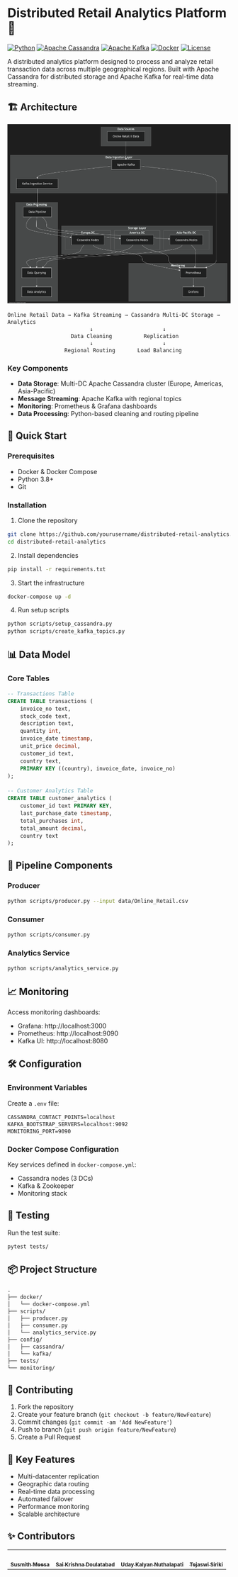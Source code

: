# Distributed Retail Analytics Platform 🚀

[![Python](https://img.shields.io/badge/python-v3.8+-blue.svg)](https://www.python.org/)
[![Apache Cassandra](https://img.shields.io/badge/Apache%20Cassandra-4.0+-green.svg)](https://cassandra.apache.org/)
[![Apache Kafka](https://img.shields.io/badge/Apache%20Kafka-3.0+-red.svg)](https://kafka.apache.org/)
[![Docker](https://img.shields.io/badge/Docker-20.10+-blue.svg)](https://www.docker.com/)
[![License](https://img.shields.io/badge/license-MIT-blue.svg)](LICENSE)

A distributed analytics platform designed to process and analyze retail transaction data across multiple geographical regions. Built with Apache Cassandra for distributed storage and Apache Kafka for real-time data streaming.

## 🏗️ Architecture


![alt text](image.png)


```
Online Retail Data → Kafka Streaming → Cassandra Multi-DC Storage → Analytics
                          ↓                      ↓
                    Data Cleaning          Replication
                          ↓                      ↓
                  Regional Routing       Load Balancing
```

### Key Components
- **Data Storage**: Multi-DC Apache Cassandra cluster (Europe, Americas, Asia-Pacific)
- **Message Streaming**: Apache Kafka with regional topics
- **Monitoring**: Prometheus & Grafana dashboards
- **Data Processing**: Python-based cleaning and routing pipeline

## 🚀 Quick Start

### Prerequisites
- Docker & Docker Compose
- Python 3.8+
- Git

### Installation

1. Clone the repository
```bash
git clone https://github.com/yourusername/distributed-retail-analytics.git
cd distributed-retail-analytics
```

2. Install dependencies
```bash
pip install -r requirements.txt
```

3. Start the infrastructure
```bash
docker-compose up -d
```

4. Run setup scripts
```bash
python scripts/setup_cassandra.py
python scripts/create_kafka_topics.py
```

## 📊 Data Model

### Core Tables

```sql
-- Transactions Table
CREATE TABLE transactions (
    invoice_no text,
    stock_code text,
    description text,
    quantity int,
    invoice_date timestamp,
    unit_price decimal,
    customer_id text,
    country text,
    PRIMARY KEY ((country), invoice_date, invoice_no)
);

-- Customer Analytics Table
CREATE TABLE customer_analytics (
    customer_id text PRIMARY KEY,
    last_purchase_date timestamp,
    total_purchases int,
    total_amount decimal,
    country text
);
```

## 🔄 Pipeline Components

### Producer
```bash
python scripts/producer.py --input data/Online_Retail.csv
```

### Consumer
```bash
python scripts/consumer.py
```

### Analytics Service
```bash
python scripts/analytics_service.py
```

## 📈 Monitoring

Access monitoring dashboards:
- Grafana: http://localhost:3000
- Prometheus: http://localhost:9090
- Kafka UI: http://localhost:8080

## 🛠️ Configuration

### Environment Variables
Create a `.env` file:
```env
CASSANDRA_CONTACT_POINTS=localhost
KAFKA_BOOTSTRAP_SERVERS=localhost:9092
MONITORING_PORT=9090
```

### Docker Compose Configuration
Key services defined in `docker-compose.yml`:
- Cassandra nodes (3 DCs)
- Kafka & Zookeeper
- Monitoring stack

## 🧪 Testing

Run the test suite:
```bash
pytest tests/
```

## 📦 Project Structure

```
.
├── docker/
│   └── docker-compose.yml
├── scripts/
│   ├── producer.py
│   ├── consumer.py
│   └── analytics_service.py
├── config/
│   ├── cassandra/
│   └── kafka/
├── tests/
└── monitoring/
```

## 🤝 Contributing

1. Fork the repository
2. Create your feature branch (`git checkout -b feature/NewFeature`)
3. Commit changes (`git commit -am 'Add NewFeature'`)
4. Push to branch (`git push origin feature/NewFeature`)
5. Create a Pull Request

## 🔑 Key Features

- Multi-datacenter replication
- Geographic data routing
- Real-time data processing
- Automated failover
- Performance monitoring
- Scalable architecture

## ✨ Contributors

<table>
  <tr>
    <td align="center">
      <a href="https://github.com/susmith">
        <img src="https://github.com/susmith.png" width="100px;" alt=""/>
        <br />
        <sub><b>Susmith Meesa</b></sub>
      </a>
    </td>
    <td align="center">
      <a href="https://github.com/saikrishna">
        <img src="https://github.com/saikrishna.png" width="100px;" alt=""/>
        <br />
        <sub><b>Sai Krishna Doulatabad</b></sub>
      </a>
    </td>
    <td align="center">
      <a href="https://github.com/udaykalyan">
        <img src="https://github.com/udaykalyan.png" width="100px;" alt=""/>
        <br />
        <sub><b>Uday Kalyan Nuthalapati</b></sub>
      </a>
    </td>
    <td align="center">
      <a href="https://github.com/tejaswi">
        <img src="https://github.com/tejaswi.png" width="100px;" alt=""/>
        <br />
        <sub><b>Tejaswi Siriki</b></sub>
      </a>
    </td>
  </tr>
</table>
